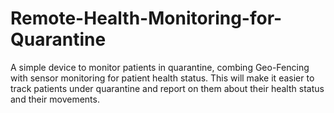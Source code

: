# Remote-Health-Monitoring-for-Quarantine
A simple device to monitor patients in quarantine, combing Geo-Fencing with sensor monitoring for patient health status. This will make it easier to track patients under quarantine and report on them about their health status and their movements.
